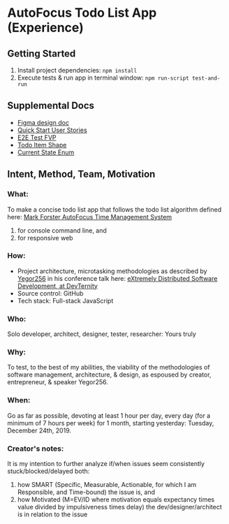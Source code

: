 # AutoFocus Todo List App (Experience)

## Getting Started

1. Install project dependencies: `npm install`
2. Execute tests & run app in terminal window: `npm run-script test-and-run`

## Supplemental Docs
- [Figma design doc](https://www.figma.com/file/xLQLwhw01n12pKgAnRt8Pt/AutoFocus-Design-Doc?node-id=0%3A1)
- [Quick Start User Stories](https://github.com/avidrucker/autofocus-exp/blob/master/quick_start_user_stories.md)
- [E2E Test FVP](https://github.com/avidrucker/autofocus-exp/blob/master/end-to-end-test-fvp.md)
- [Todo Item Shape](https://github.com/avidrucker/autofocus-exp/blob/master/todo_item_shape.md)
- [Current State Enum](https://github.com/avidrucker/autofocus-exp/blob/master/current_state_enum.md)

## Intent, Method, Team, Motivation

### What:
To make a concise todo list app that follows the todo list algorithm defined here: [Mark Forster AutoFocus Time Management System](http://markforster.squarespace.com/autofocus-system/)
1. for console command line, and
2. for responsive web

### How:
- Project architecture, microtasking methodologies as described by [Yegor256](https://www.youtube.com/user/technoparkcorp/) in his conference talk here: [eXtremely Distributed Software Development, at DevTernity](https://www.youtube.com/watch?v=7EytYc7K5JA)
- Source control: GitHub
- Tech stack: Full-stack JavaScript

### Who:
Solo developer, architect, designer, tester, researcher: Yours truly

### Why:
To test, to the best of my abilities, the viability of the methodologies of software management, architecture, & design, as espoused by creator, entrepreneur, & speaker Yegor256.

### When:
Go as far as possible, devoting at least 1 hour per day, every day (for a minimum of 7 hours per week) for 1 month, starting yesterday: Tuesday, December 24th, 2019.

### Creator's notes:
It is my intention to further analyze if/when issues seem consistently stuck/blocked/delayed both:
1. how SMART (Specific, Measurable, Actionable, for which I am Responsible, and Time-bound) the issue is, and
2. how Motivated (M=EV/ID where motivation equals expectancy times value divided by impulsiveness times delay) the dev/designer/architect is in relation to the issue

